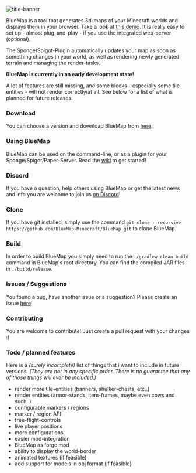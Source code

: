 ![title-banner](https://bluecolored.de/paste/BluemapBanner.png)

BlueMap is a tool that generates 3d-maps of your Minecraft worlds and displays them in your browser. Take a look at [this demo](https://bluecolored.de/bluemap). It is really easy to set up - almost plug-and-play - if you use the integrated web-server (optional).

The Sponge/Spigot-Plugin automatically updates your map as soon as something changes in your world, as well as rendering newly generated terrain and managing the render-tasks.

**BlueMap is currently in an early development state!**

A lot of features are still missing, and some blocks - especially some tile-entities - will not render correctly/at all.
See below for a list of what is planned for future releases.

### Download
You can choose a version and download BlueMap from [here](https://github.com/BlueMap-Minecraft/BlueMap/releases).

### Using BlueMap
BlueMap can be used on the command-line, or as a plugin for your Sponge/Spigot/Paper-Server. Read the [wiki](https://github.com/BlueMap-Minecraft/BlueMap/wiki) to get started!

### Discord
If you have a question, help others using BlueMap or get the latest news and info you are welcome to join us [on Discord](https://discord.gg/zmkyJa3)!

### Clone
If you have git installed, simply use the command `git clone --recursive https://github.com/BlueMap-Minecraft/BlueMap.git` to clone BlueMap.

### Build
In order to build BlueMap you simply need to run the `./gradlew clean build` command in BlueMap's root directory.
You can find the compiled JAR files in `./build/release`.

### Issues / Suggestions
You found a bug, have another issue or a suggestion? Please create an issue [here](https://github.com/BlueMap-Minecraft/BlueMap/issues)!

### Contributing
You are welcome to contribute!
Just create a pull request with your changes :)

### Todo / planned features
Here is a *(surely incomplete)* list of things that i want to include in future versions. *(They are not in any specific order. There is no guarantee that any of those things will ever be included.)*

- render more tile-entities (banners, shulker-chests, etc..)
- render entities (armor-stands, item-frames, maybe even cows and such..)
- configurable markers / regions
- marker / region API
- free-flight-controls
- live player positions
- more configurations
- easier mod-integration
- BlueMap as forge mod
- ability to display the world-border
- animated textures (if feasible)
- add support for models in obj format (if feasible)
